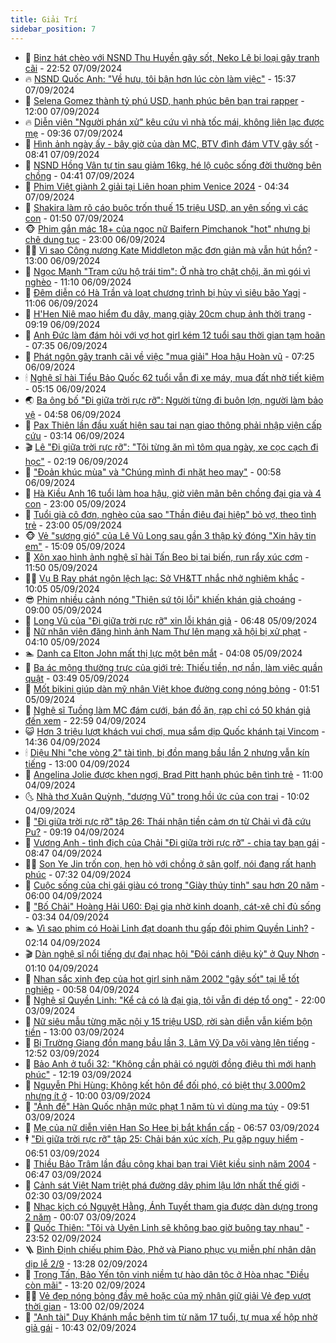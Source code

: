 ```yaml
---
title: Giải Trí
sidebar_position: 7
---
```


<!-- dantri-giai-tri:START -->
- 🤩 [Binz hát chèo với NSND Thu Huyền gây sốt, Neko Lê bị loại gây tranh cãi](https://dantri.com.vn/giai-tri/binz-hat-cheo-voi-nsnd-thu-huyen-gay-sot-neko-le-bi-loai-gay-tranh-cai-20240907220049625.htm) - 22:52 07/09/2024
- 🔥 [NSND Quốc Anh: &quot;Về hưu, tôi bận hơn lúc còn làm việc&quot;](https://dantri.com.vn/giai-tri/nsnd-quoc-anh-ve-huu-toi-ban-hon-luc-con-lam-viec-20240907123627546.htm) - 15:37 07/09/2024
- 🚀 [Selena Gomez thành tỷ phú USD, hạnh phúc bên bạn trai rapper](https://dantri.com.vn/giai-tri/selena-gomez-thanh-ty-phu-usd-hanh-phuc-ben-ban-trai-rapper-20240907122838981.htm) - 12:00 07/09/2024
- 🔥 [Diễn viên &quot;Người phán xử&quot; kêu cứu vì nhà tốc mái, không liên lạc được mẹ](https://dantri.com.vn/giai-tri/dien-vien-nguoi-phan-xu-keu-cuu-vi-nha-toc-mai-khong-lien-lac-duoc-me-20240907162634852.htm) - 09:36 07/09/2024
- 🌈 [Hình ảnh ngày ấy - bây giờ của dàn MC, BTV đình đám VTV gây sốt](https://dantri.com.vn/giai-tri/hinh-anh-ngay-ay-bay-gio-cua-dan-mc-btv-dinh-dam-vtv-gay-sot-20240907105827225.htm) - 08:41 07/09/2024
- 📝 [NSND Hồng Vân tự tin sau giảm 16kg, hé lộ cuộc sống đời thường bên chồng](https://dantri.com.vn/giai-tri/nsnd-hong-van-tu-tin-sau-giam-16kg-he-lo-cuoc-song-doi-thuong-ben-chong-20240905105243345.htm) - 04:41 07/09/2024
- 💪 [Phim Việt giành 2 giải tại Liên hoan phim Venice 2024](https://dantri.com.vn/giai-tri/phim-viet-gianh-2-giai-tai-lien-hoan-phim-venice-2024-20240907093625201.htm) - 04:34 07/09/2024
- 🤡 [Shakira làm rõ cáo buộc trốn thuế 15 triệu USD, an yên sống vì các con](https://dantri.com.vn/giai-tri/shakira-lam-ro-cao-buoc-tron-thue-15-trieu-usd-an-yen-song-vi-cac-con-20240906110422723.htm) - 01:50 07/09/2024
- 🐵 [Phim gắn mác 18+ của ngọc nữ Baifern Pimchanok &quot;hot&quot; nhưng bị chê dung tục](https://dantri.com.vn/giai-tri/phim-gan-mac-18-cua-ngoc-nu-baifern-pimchanok-hot-nhung-bi-che-dung-tuc-20240906154036761.htm) - 23:00 06/09/2024
- 🧑‍🏫 [Vì sao Công nương Kate Middleton mặc đơn giản mà vẫn hút hồn?](https://dantri.com.vn/giai-tri/vi-sao-cong-nuong-kate-middleton-mac-don-gian-ma-van-hut-hon-20240906102300852.htm) - 13:00 06/09/2024
- 💂 [Ngọc Mạnh &quot;Trạm cứu hộ trái tim&quot;: Ở nhà trọ chật chội, ăn mì gói vì nghèo](https://dantri.com.vn/giai-tri/ngoc-manh-tram-cuu-ho-trai-tim-o-nha-tro-chat-choi-an-mi-goi-vi-ngheo-20240906104519285.htm) - 11:10 06/09/2024
- 🤠 [Đêm diễn có Hà Trần và loạt chương trình bị hủy vì siêu bão Yagi](https://dantri.com.vn/giai-tri/dem-dien-co-ha-tran-va-loat-chuong-trinh-bi-huy-vi-sieu-bao-yagi-20240906175952257.htm) - 11:06 06/09/2024
- 🫶 [H&#39;Hen Niê mạo hiểm đu dây, mang giày 20cm chụp ảnh thời trang](https://dantri.com.vn/giai-tri/hhen-nie-mao-hiem-du-day-mang-giay-20cm-chup-anh-thoi-trang-20240906161930466.htm) - 09:19 06/09/2024
- 🦏 [Anh Đức làm đám hỏi với vợ hot girl kém 12 tuổi sau thời gian tạm hoãn](https://dantri.com.vn/giai-tri/anh-duc-lam-dam-hoi-voi-vo-hot-girl-kem-12-tuoi-sau-thoi-gian-tam-hoan-20240906101525603.htm) - 07:35 06/09/2024
- 🧰 [Phát ngôn gây tranh cãi về việc &quot;mua giải&quot; Hoa hậu Hoàn vũ](https://dantri.com.vn/giai-tri/phat-ngon-gay-tranh-cai-ve-viec-mua-giai-hoa-hau-hoan-vu-20240906091840264.htm) - 07:25 06/09/2024
- 🕯 [Nghệ sĩ hài Tiểu Bảo Quốc 62 tuổi vẫn đi xe máy, mua đất nhờ tiết kiệm](https://dantri.com.vn/giai-tri/nghe-si-hai-tieu-bao-quoc-62-tuoi-van-di-xe-may-mua-dat-nho-tiet-kiem-20240906120342970.htm) - 05:15 06/09/2024
- 🌏 [Ba ông bố &quot;Đi giữa trời rực rỡ&quot;: Người từng đi buôn lợn, người làm bảo vệ](https://dantri.com.vn/giai-tri/ba-ong-bo-di-giua-troi-ruc-ro-nguoi-tung-di-buon-lon-nguoi-lam-bao-ve-20240906021828270.htm) - 04:58 06/09/2024
- 🌈 [Pax Thiên lần đầu xuất hiện sau tai nạn giao thông phải nhập viện cấp cứu](https://dantri.com.vn/giai-tri/pax-thien-lan-dau-xuat-hien-sau-tai-nan-giao-thong-phai-nhap-vien-cap-cuu-20240906094825464.htm) - 03:14 06/09/2024
- 🎬 [Lê &quot;Đi giữa trời rực rỡ&quot;: &quot;Tôi từng ăn mì tôm qua ngày, xe cọc cạch đi học&quot;](https://dantri.com.vn/giai-tri/le-di-giua-troi-ruc-ro-toi-tung-an-mi-tom-qua-ngay-xe-coc-cach-di-hoc-20240906025734342.htm) - 02:19 06/09/2024
- 👀 [&quot;Đoản khúc mùa&quot; và &quot;Chúng mình đi nhặt heo may&quot;](https://dantri.com.vn/giai-tri/doan-khuc-mua-va-chung-minh-di-nhat-heo-may-20240905110025978.htm) - 00:58 06/09/2024
- 🧰 [Hà Kiều Anh 16 tuổi làm hoa hậu, giờ viên mãn bên chồng đại gia và 4 con](https://dantri.com.vn/giai-tri/ha-kieu-anh-16-tuoi-lam-hoa-hau-gio-vien-man-ben-chong-dai-gia-va-4-con-20240903120907116.htm) - 23:00 05/09/2024
- 🧰 [Tuổi già cô đơn, nghèo của sao &quot;Thần điêu đại hiệp&quot; bỏ vợ, theo tình trẻ](https://dantri.com.vn/giai-tri/tuoi-gia-co-don-ngheo-cua-sao-than-dieu-dai-hiep-bo-vo-theo-tinh-tre-20240905151148872.htm) - 23:00 05/09/2024
- 🐵 [Vẻ &quot;sương gió&quot; của Lê Vũ Long sau gần 3 thập kỷ đóng &quot;Xin hãy tin em&quot;](https://dantri.com.vn/giai-tri/ve-suong-gio-cua-le-vu-long-sau-gan-3-thap-ky-dong-xin-hay-tin-em-20240905112033055.htm) - 15:09 05/09/2024
- 🐘 [Xôn xao hình ảnh nghệ sĩ hài Tấn Beo bị tai biến, run rẩy xúc cơm](https://dantri.com.vn/giai-tri/xon-xao-hinh-anh-nghe-si-hai-tan-beo-bi-tai-bien-run-ray-xuc-com-20240905181916803.htm) - 11:50 05/09/2024
- 🧑‍💻 [Vụ B Ray phát ngôn lệch lạc: Sở VH&amp;TT nhắc nhở nghiêm khắc](https://dantri.com.vn/giai-tri/vu-b-ray-phat-ngon-lech-lac-so-vhtt-nhac-nho-nghiem-khac-20240905161556385.htm) - 10:05 05/09/2024
- 😎 [Phim nhiều cảnh nóng &quot;Thiên sứ tội lỗi&quot; khiến khán giả choáng](https://dantri.com.vn/giai-tri/phim-nhieu-canh-nong-thien-su-toi-loi-khien-khan-gia-choang-20240905103256270.htm) - 09:00 05/09/2024
- 🧰 [Long Vũ của &quot;Đi giữa trời rực rỡ&quot; xin lỗi khán giả](https://dantri.com.vn/giai-tri/long-vu-cua-di-giua-troi-ruc-ro-xin-loi-khan-gia-20240905131457452.htm) - 06:48 05/09/2024
- 🧰 [Nữ nhân viên đăng hình ảnh Nam Thư lên mạng xã hội bị xử phạt](https://dantri.com.vn/giai-tri/nu-nhan-vien-dang-hinh-anh-nam-thu-len-mang-xa-hoi-bi-xu-phat-20240905101806616.htm) - 04:10 05/09/2024
- 🏊 [Danh ca Elton John mất thị lực một bên mắt](https://dantri.com.vn/giai-tri/danh-ca-elton-john-mat-thi-luc-mot-ben-mat-20240905095741313.htm) - 04:08 05/09/2024
- 🌋 [Ba ác mộng thường trực của giới trẻ: Thiếu tiền, nợ nần, làm việc quần quật](https://dantri.com.vn/giai-tri/ba-ac-mong-thuong-truc-cua-gioi-tre-thieu-tien-no-nan-lam-viec-quan-quat-20240904175754299.htm) - 03:49 05/09/2024
- 🔭 [Mốt bikini giúp dàn mỹ nhân Việt khoe đường cong nóng bỏng](https://dantri.com.vn/giai-tri/mot-bikini-giup-dan-my-nhan-viet-khoe-duong-cong-nong-bong-20240826152308491.htm) - 01:51 05/09/2024
- 📝 [Nghệ sĩ Tuồng làm MC đám cưới, bán đồ ăn, rạp chỉ có 50 khán giả đến xem](https://dantri.com.vn/giai-tri/nghe-si-tuong-lam-mc-dam-cuoi-ban-do-an-rap-chi-co-50-khan-gia-den-xem-20240904040003367.htm) - 22:59 04/09/2024
- 😺 [Hơn 3 triệu lượt khách vui chơi, mua sắm dịp Quốc khánh tại Vincom](https://dantri.com.vn/giai-tri/hon-3-trieu-luot-khach-vui-choi-mua-sam-dip-quoc-khanh-tai-vincom-20240904211638273.htm) - 14:36 04/09/2024
- 🕯 [Diệu Nhi &quot;che vòng 2&quot; tài tình, bị đồn mang bầu lần 2 nhưng vẫn kín tiếng](https://dantri.com.vn/giai-tri/dieu-nhi-che-vong-2-tai-tinh-bi-don-mang-bau-lan-2-nhung-van-kin-tieng-20240901110906433.htm) - 13:00 04/09/2024
- 🦄 [Angelina Jolie được khen ngợi, Brad Pitt hạnh phúc bên tình trẻ](https://dantri.com.vn/giai-tri/angelina-jolie-duoc-khen-ngoi-brad-pitt-hanh-phuc-ben-tinh-tre-20240904120307832.htm) - 11:00 04/09/2024
- 🌜 [Nhà thơ Xuân Quỳnh, &quot;dượng Vũ&quot; trong hồi ức của con trai](https://dantri.com.vn/giai-tri/nha-tho-xuan-quynh-duong-vu-trong-hoi-uc-cua-con-trai-20240904142651249.htm) - 10:02 04/09/2024
- 👹 [&quot;Đi giữa trời rực rỡ&quot; tập 26: Thái nhận tiền cảm ơn từ Chải vì đã cứu Pu?](https://dantri.com.vn/giai-tri/di-giua-troi-ruc-ro-tap-26-thai-nhan-tien-cam-on-tu-chai-vi-da-cuu-pu-20240904155220383.htm) - 09:19 04/09/2024
- 🚀 [Vương Anh - tình địch của Chải &quot;Đi giữa trời rực rỡ&quot; - chia tay bạn gái](https://dantri.com.vn/giai-tri/vuong-anh-tinh-dich-cua-chai-di-giua-troi-ruc-ro-chia-tay-ban-gai-20240904150919264.htm) - 08:47 04/09/2024
- 🧑‍💻 [Son Ye Jin trốn con, hẹn hò với chồng ở sân golf, nói đang rất hạnh phúc](https://dantri.com.vn/giai-tri/son-ye-jin-tron-con-hen-ho-voi-chong-o-san-golf-noi-dang-rat-hanh-phuc-20240904111747886.htm) - 07:32 04/09/2024
- 🦩 [Cuộc sống của chị gái giàu có trong &quot;Giày thủy tinh&quot; sau hơn 20 năm](https://dantri.com.vn/giai-tri/cuoc-song-cua-chi-gai-giau-co-trong-giay-thuy-tinh-sau-hon-20-nam-20240903113952634.htm) - 06:00 04/09/2024
- 💫 [&quot;Bố Chải&quot; Hoàng Hải U60: Đại gia nhờ kinh doanh, cát-xê chỉ đủ sống](https://dantri.com.vn/giai-tri/bo-chai-hoang-hai-u60-dai-gia-nho-kinh-doanh-cat-xe-chi-du-song-20240904095358969.htm) - 03:34 04/09/2024
- 🏊 [Vì sao phim có Hoài Linh đạt doanh thu gấp đôi phim Quyền Linh?](https://dantri.com.vn/giai-tri/vi-sao-phim-co-hoai-linh-dat-doanh-thu-gap-doi-phim-quyen-linh-20240903190857808.htm) - 02:14 04/09/2024
- 🎬 [Dàn nghệ sĩ nổi tiếng dự đại nhạc hội &quot;Đôi cánh diệu kỳ&quot; ở Quy Nhơn](https://dantri.com.vn/giai-tri/dan-nghe-si-noi-tieng-du-dai-nhac-hoi-doi-canh-dieu-ky-o-quy-nhon-20240904065950860.htm) - 01:10 04/09/2024
- 💃 [Nhan sắc xinh đẹp của hot girl sinh năm 2002 &quot;gây sốt&quot; tại lễ tốt nghiệp](https://dantri.com.vn/giai-tri/nhan-sac-xinh-dep-cua-hot-girl-sinh-nam-2002-gay-sot-tai-le-tot-nghiep-20240830170734372.htm) - 00:58 04/09/2024
- 🌊 [Nghệ sĩ Quyền Linh: &quot;Kể cả có là đại gia, tôi vẫn đi dép tổ ong&quot;](https://dantri.com.vn/giai-tri/nghe-si-quyen-linh-ke-ca-co-la-dai-gia-toi-van-di-dep-to-ong-20240830163152332.htm) - 22:00 03/09/2024
- 🧰 [Nữ siêu mẫu từng mặc nội y 15 triệu USD, rời sàn diễn vẫn kiếm bộn tiền](https://dantri.com.vn/giai-tri/nu-sieu-mau-tung-mac-noi-y-15-trieu-usd-roi-san-dien-van-kiem-bon-tien-20240731095415984.htm) - 13:00 03/09/2024
- 🦣 [Bị Trường Giang đồn mang bầu lần 3, Lâm Vỹ Dạ vội vàng lên tiếng](https://dantri.com.vn/giai-tri/bi-truong-giang-don-mang-bau-lan-3-lam-vy-da-voi-vang-len-tieng-20240903194204031.htm) - 12:52 03/09/2024
- 🥷 [Bảo Anh ở tuổi 32: &quot;Không cần phải có người đồng điệu thì mới hạnh phúc&quot;](https://dantri.com.vn/giai-tri/bao-anh-o-tuoi-32-khong-can-phai-co-nguoi-dong-dieu-thi-moi-hanh-phuc-20240903165522595.htm) - 12:19 03/09/2024
- 🦏 [Nguyễn Phi Hùng: Không kết hôn để đối phó, có biệt thự 3.000m2 nhưng ít ở](https://dantri.com.vn/giai-tri/nguyen-phi-hung-khong-ket-hon-de-doi-pho-co-biet-thu-3000m2-nhung-it-o-20240902132929456.htm) - 10:00 03/09/2024
- 🫶 [&quot;Ảnh đế&quot; Hàn Quốc nhận mức phạt 1 năm tù vì dùng ma túy](https://dantri.com.vn/giai-tri/anh-de-han-quoc-nhan-muc-phat-1-nam-tu-vi-dung-ma-tuy-20240903152432888.htm) - 09:51 03/09/2024
- 💼 [Mẹ của nữ diễn viên Han So Hee bị bắt khẩn cấp](https://dantri.com.vn/giai-tri/me-cua-nu-dien-vien-han-so-hee-bi-bat-khan-cap-20240903095140548.htm) - 06:57 03/09/2024
- 🕴 [&quot;Đi giữa trời rực rỡ&quot; tập 25: Chải bán xúc xích, Pu gặp nguy hiểm](https://dantri.com.vn/giai-tri/di-giua-troi-ruc-ro-tap-25-chai-ban-xuc-xich-pu-gap-nguy-hiem-20240903110222955.htm) - 06:51 03/09/2024
- 🐲 [Thiều Bảo Trâm lần đầu công khai bạn trai Việt kiều sinh năm 2004](https://dantri.com.vn/giai-tri/thieu-bao-tram-lan-dau-cong-khai-ban-trai-viet-kieu-sinh-nam-2004-20240903104010789.htm) - 06:47 03/09/2024
- 🐘 [Cảnh sát Việt Nam triệt phá đường dây phim lậu lớn nhất thế giới](https://dantri.com.vn/giai-tri/canh-sat-viet-nam-triet-pha-duong-day-phim-lau-lon-nhat-the-gioi-20240903090705030.htm) - 02:30 03/09/2024
- 🤭 [Nhạc kịch có Nguyệt Hằng, Ánh Tuyết tham gia được dàn dựng trong 2 năm](https://dantri.com.vn/giai-tri/nhac-kich-co-nguyet-hang-anh-tuyet-tham-gia-duoc-dan-dung-trong-2-nam-20240903011353514.htm) - 00:07 03/09/2024
- 💯 [Quốc Thiên: &quot;Tôi và Uyên Linh sẽ không bao giờ buông tay nhau&quot;](https://dantri.com.vn/giai-tri/quoc-thien-toi-va-uyen-linh-se-khong-bao-gio-buong-tay-nhau-20240901150522269.htm) - 23:52 02/09/2024
- 🪜 [Bình Định chiếu phim Đào, Phở và Piano phục vụ miễn phí nhân dân dịp lễ 2/9](https://dantri.com.vn/giai-tri/binh-dinh-chieu-phim-dao-pho-va-piano-phuc-vu-mien-phi-nhan-dan-dip-le-29-20240902192214672.htm) - 13:28 02/09/2024
- 👹 [Trọng Tấn, Bảo Yến tôn vinh niềm tự hào dân tộc ở Hòa nhạc &quot;Điều còn mãi&quot;](https://dantri.com.vn/giai-tri/trong-tan-bao-yen-ton-vinh-niem-tu-hao-dan-toc-o-hoa-nhac-dieu-con-mai-20240902191602069.htm) - 13:20 02/09/2024
- 🧑‍🏫 [Vẻ đẹp nóng bỏng đầy mê hoặc của mỹ nhân giữ giải Vẻ đẹp vượt thời gian](https://dantri.com.vn/giai-tri/ve-dep-nong-bong-day-me-hoac-cua-my-nhan-giu-giai-ve-dep-vuot-thoi-gian-20240902091223553.htm) - 13:00 02/09/2024
- 🐘 [&quot;Anh tài&quot; Duy Khánh mắc bệnh tim từ năm 17 tuổi, tự mua xế hộp nhờ giả gái](https://dantri.com.vn/giai-tri/anh-tai-duy-khanh-mac-benh-tim-tu-nam-17-tuoi-tu-mua-xe-hop-nho-gia-gai-20240901134235409.htm) - 10:43 02/09/2024<!-- dantri-giai-tri:END -->

